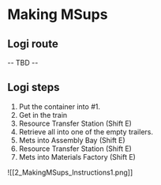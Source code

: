 # Making MSups

## Logi route

-- TBD --

## Logi steps

1. Put the container into #1.
2. Get in the train
3. Resource Transfer Station (Shift E)
4. Retrieve all into one of the empty trailers.
5. Mets into Assembly Bay (Shift E)
6. Resource Transfer Station (Shift E)
7. Mets into Materials Factory (Shift E)

![[2_MakingMSups_Instructions1.png]]
